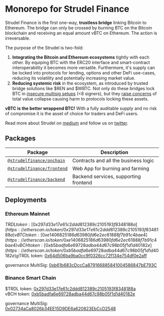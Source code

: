 # Monorepo for Strudel Finance

Strudel Finance is the first one-way, **trustless bridge** linking Bitcoin to Ethereum. The bridge can only be crossed by burning BTC on the Bitcoin blockchain and receiving an equal amount vBTC on Ethereum. The action is irreversable.

The purpose of the Strudel is two-fold:
1. **Integrating the Bitcoin and Ethereum ecosystems** tightly with each other. By equiping BTC with the ERC20 interface and smart-contract interoperability it becomes more versatile. Furthermore, it's supply can be locked into protocols for lending, options and other DeFi use-cases, reducing its volatility and potentially increasing market value.
2. **Reducing systemic risk** in the ecosystem, as introduced by trusted bridge solutions like $REN and $WBTC. Not only do these bridges lock BTC in [insecure multisig setups](https://medium.com/wanchain-foundation/how-safe-are-todays-wrapped-btc-bridges-b0f35a7b15e2) (<8  signers), but they [raise concerns](https://twitter.com/VitalikButerin/status/1295252403558559746) of total value collapse causing harm to protocols locking these assets.

**vBTC is the better wrappend BTC!** With a fully auditable supply and no risk of compromise it is the asset of choice for traders and DeFi users. 

Read more about Strudel on [medium](https://medium.com/@strudelfinance) and follow us on [twitter](https://twitter.com/EnterTheStrudel).

## Packages

| Package                                   | Description                                                             |
| ----------------------------------------- | ----------------------------------------------------------------------- |
| [`@strudelfinance/onchain`](/packages/onchain) | Contracts and all the business logic |
| [`@strudelfinance/frontend`](/packages/frontend) | Web App for burning and farming |
| [`@strudelfinance/backend`](/packages/backend) | Backend services, supporting frontend |

## Deployments

### Ethereum Mainnet

$TRDL token: [0x297d33e17e61c2ddd812389c2105193f8348188a](https://etherscan.io/token/0x297d33e17e61c2ddd812389c2105193f8348188a)  
vBTC token: [0xe1406825186d63980fd6e2ec61888f7b91c4bae4](https://etherscan.io/token/0xe1406825186d63980fd6e2ec61888f7b91c4bae4)  
vBCH token: [0xb5badfa6e69728adba44d67c98b05f1d1d40182e](https://etherscan.io/token/0xb5badfa6e69728adba44d67c98b05f1d1d40182e)  
g$TRDL token: [0x64d506ba9ba0cc9f0326cc72f134e754df0e2aff](https://etherscan.io/token/0x64d506ba9ba0cc9f0326cc72f134e754df0e2aff)  

governance MultiSig: [0xb61b683cDccCa879166885841004586847bE793C](https://etherscan.io/address/0xb61b683cDccCa879166885841004586847bE793C)  

### Binance Smart Chain

$TRDL token: [0x297d33e17e61c2ddd812389c2105193f8348188a](https://bscscan.com/token/0x46c6426b0e18c61a642aca01adf668da17176bc2)  
vBCH token: [0xb5badfa6e69728adba44d67c98b05f1d1d40182e](https://bscscan.com/token/0xe1406825186d63980fd6e2ec61888f7b91c4bae4)  

governance MultiSig: [0x02734aCa8026b34EE15D9DE6a620823EbCcD2548](https://bscscan.com/address/0x02734aCa8026b34EE15D9DE6a620823EbCcD2548)  